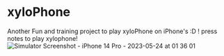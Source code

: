 # xyloPhone

Another Fun and training project to play xyloPhone on iPhone's :D !
press notes to play xylophone! 
![Simulator Screenshot - iPhone 14 Pro - 2023-05-24 at 01 36 01](https://github.com/DegirmenKagan/xyloPhone/assets/42985494/a4cef719-c735-47f7-957b-cbe09eeca783)
